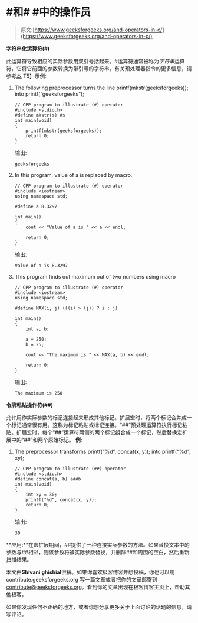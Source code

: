 # #和# #中的操作员

> 原文:[https://www.geeksforgeeks.org/and-operators-in-c/](https://www.geeksforgeeks.org/and-operators-in-c/)

**字符串化运算符(#)**

此运算符导致相应的实际参数用双引号括起来。#运算符通常被称为*字符串*运算符，它将它前面的参数转换为带引号的字符串。有关预处理器指令的更多信息，请参考[本](https://www.geeksforgeeks.org/cc-preprocessors/)
T5】示例:

1.  The following preprocessor turns the line printf(mkstr(geeksforgeeks)); into printf(“geeksforgeeks”);

    ```
    // CPP program to illustrate (#) operator
    #include <stdio.h>
    #define mkstr(s) #s
    int main(void)
    {
        printf(mkstr(geeksforgeeks));
        return 0;
    }
    ```

    输出:

    ```
    geeksforgeeks

    ```

2.  In this program, value of a is replaced by macro.

    ```
    // CPP program to illustrate (#) operator
    #include <iostream>
    using namespace std;

    #define a 8.3297

    int main()
    {
        cout << "Value of a is " << a << endl;

        return 0;
    }
    ```

    输出:

    ```
    Value of a is 8.3297

    ```

3.  This program finds out maximum out of two numbers using macro

    ```
    // CPP program to illustrate (#) operator
    #include <iostream>
    using namespace std;

    #define MAX(i, j) (((i) > (j)) ? i : j)

    int main()
    {
        int a, b;

        a = 250;
        b = 25;

        cout << "The maximum is " << MAX(a, b) << endl;

        return 0;
    }
    ```

    输出:

    ```
    The maximum is 250

    ```

**令牌粘贴操作符(##)**

允许用作实际参数的标记连接起来形成其他标记。扩展宏时，将两个标记合并成一个标记通常很有用。这称为标记粘贴或标记连接。“##”预处理运算符执行标记粘贴。扩展宏时，每个“##”运算符两侧的两个标记组合成一个标记，然后替换宏扩展中的“##”和两个原始标记。
**例:**

1.  The preprocessor transforms printf(“%d”, concat(x, y)); into printf(“%d”, xy);

    ```
    // CPP program to illustrate (##) operator
    #include <stdio.h>
    #define concat(a, b) a##b
    int main(void)
    {
        int xy = 30;
        printf("%d", concat(x, y));
        return 0;
    }
    ```

    输出:

    ```
    30

    ```

**应用:**在宏扩展期间，##提供了一种连接实际参数的方法。如果替换文本中的参数与##相邻，则该参数将被实际参数替换，并删除##和周围的空白，然后重新扫描结果。

本文由**Shivani ghishial**供稿。如果你喜欢极客博客并想投稿，你也可以用 contribute.geeksforgeeks.org 写一篇文章或者把你的文章邮寄到 contribute@geeksforgeeks.org。看到你的文章出现在极客博客主页上，帮助其他极客。

如果你发现任何不正确的地方，或者你想分享更多关于上面讨论的话题的信息，请写评论。